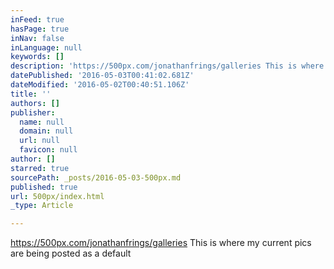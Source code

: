 ```yaml
---
inFeed: true
hasPage: true
inNav: false
inLanguage: null
keywords: []
description: 'https://500px.com/jonathanfrings/galleries This is where my current pics are being posted as a default '
datePublished: '2016-05-03T00:41:02.681Z'
dateModified: '2016-05-02T00:40:51.106Z'
title: ''
authors: []
publisher:
  name: null
  domain: null
  url: null
  favicon: null
author: []
starred: true
sourcePath: _posts/2016-05-03-500px.md
published: true
url: 500px/index.html
_type: Article

---
```

https://500px.com/jonathanfrings/galleries This is where my current pics are being posted as a default